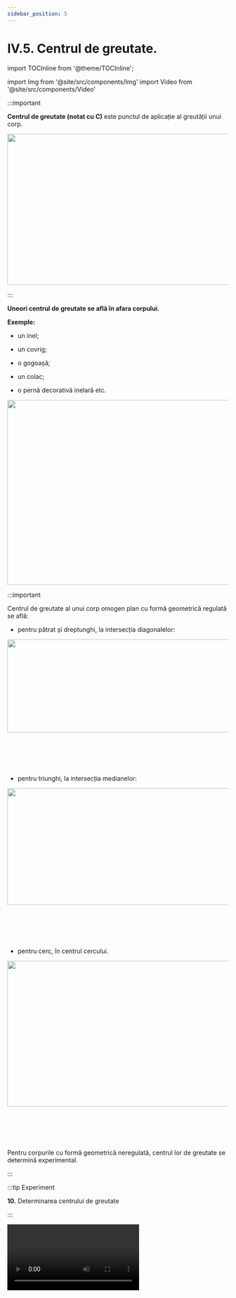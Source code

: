 ```yaml
---
sidebar_position: 5
---
```


# IV.5. Centrul de greutate.


import TOCInline from '@theme/TOCInline';

<TOCInline toc={toc} />


import Img from '@site/src/components/Img'
import Video from '@site/src/components/Video'





:::important

**Centrul de greutate (notat cu C)** este punctul de aplicație al greutății unui corp.




<Img className="img-responsive4" src="fizica/clasa7/capitolul4/4_5_Poza0_DesenCentruDeGreutate.jpg" width="1000" height="344" />




:::


**Uneori centrul de greutate se află în afara corpului.** 


**Exemple:**
 
- un inel;

- un covrig;

- o gogoașă;

- un colac;

- o pernă decorativă inelară etc.

 

<Img className="img-responsive4" src="fizica/clasa7/capitolul4/4_5_Poza1_Gogoasa_vers2.jpg" width="1000" height="421" />





:::important

Centrul de greutate al unui corp omogen plan cu formă geometrică regulată se află: 

- pentru pătrat și dreptunghi, la intersecția diagonalelor:

<Img className="img-responsive4" src="fizica/clasa7/capitolul4/4_5_Poza2_CentruDeGreutateDreptunghi_vers2.jpg" width="1000" height="212" />

<br></br>
<br></br>



- pentru triunghi, la intersecția medianelor:

<Img className="img-responsive4" src="fizica/clasa7/capitolul4/4_5_Poza3_CentruDeGreutateTriunghi_vers2.jpg" width="1000" height="266" />


<br></br>
<br></br>

- pentru cerc, în centrul cercului.

<Img className="img-responsive4" src="fizica/clasa7/capitolul4/4_5_Poza4_CentruDeGreutateCerc_vers2.jpg" width="1000" height="332" />


<br></br>
<br></br>

Pentru corpurile cu formă geometrică neregulată, centrul lor de greutate se determină experimental.


:::






:::tip Experiment

**10.** Determinarea centrului de greutate

:::


<Video src="https://www.youtube.com/embed/g3gl96bo9q4" />


<br></br>

**Materiale necesare:** bucată de carton, foarfecă, creion, fir cu plumb (poți face firul cu plumb dintr-un fir de care legi o piuliță), ață cu ac
 

:::warning Atenţie

Atenție când lucrezi cu obiecte ascuțite! Atenție când lucrezi cu acul să nu te înțepi !

:::


**Descrierea experimentului:** 

- Decupează cartonul într-o formă dorită de tine.

- Alege trei puncte de pe marginea conturului, perforează-le cu vârful unui compas şi prinde-le câte un fir de aţă de 10cm.

- Ține figurina suspendată de unul dintre fire şi trasează cu creionul verticala prin punctul de susţinere cu ajutorul firului cu plumb (piuliţă). Poţi trasa uşor verticala dacă prinzi de un perete cele două fire – al figurinei şi al piuliţei, cu bandă adezivă.

- Repetă operaţia şi cu celelalte două fire.




:::note Observaţie

La intersecţia celor trei verticale notează punctul C, numit **centru de greutate** al corpului.

:::



<br></br>
<br></br>

